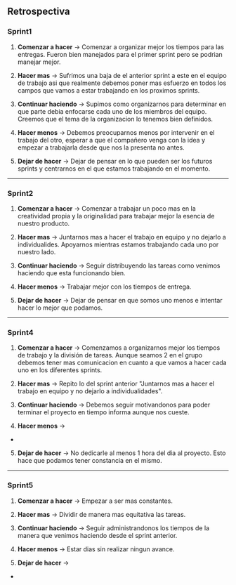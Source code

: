 ## Retrospectiva

### Sprint1

1. **Comenzar a hacer** ->
Comenzar a organizar mejor los tiempos para las entregas. Fueron bien manejados para el primer sprint pero se podrian manejar mejor.

2. **Hacer mas** ->
Sufrimos una baja de el anterior sprint a este en el equipo de trabajo asi que realmente debemos poner mas esfuerzo en todos los campos que vamos a estar trabajando en los proximos sprints.

3. **Continuar haciendo** ->
Supimos como organizarnos para determinar en que parte debia enfocarse cada uno de los miembros del equipo. Creemos que el tema de la organizacion lo tenemos bien definidos.

4. **Hacer menos** ->
Debemos preocuparnos menos por intervenir en el trabajo del otro, esperar a que el compañero venga con la idea y empezar a trabajarla desde que nos la presenta no antes.

5. **Dejar de hacer** ->
Dejar de pensar en lo que pueden ser los futuros sprints y centrarnos en el que estamos trabajando en el momento.

-----

### Sprint2

1. **Comenzar a hacer** ->
Comenzar a trabajar un poco mas en la creatividad propia y la originalidad para trabajar mejor la esencia de nuestro producto.

2. **Hacer mas** ->
Juntarnos mas a hacer el trabajo en equipo y no dejarlo a individualides. Apoyarnos mientras estamos trabajando cada uno por nuestro lado.

3. **Continuar haciendo** ->
Seguir distribuyendo las tareas como venimos haciendo que esta funcionando bien.

4. **Hacer menos** ->
Trabajar mejor con los tiempos de entrega.

5. **Dejar de hacer** ->
Dejar de pensar en que somos uno menos e intentar hacer lo mejor que podamos.

----

### Sprint4

1. **Comenzar a hacer** ->
Comenzamos a organizarnos mejor los tiempos de trabajo y la división de tareas. Aunque seamos 2 en el grupo debemos tener mas comunicacion
en cuanto a que vamos a hacer cada uno en los diferentes sprints.

2. **Hacer mas** ->
Repito lo del sprint anterior "Juntarnos mas a hacer el trabajo en equipo y no dejarlo a individualidades".  

3. **Continuar haciendo** ->
Debemos seguir motivandonos para poder terminar el proyecto en tiempo informa aunque nos cueste.

4. **Hacer menos** ->
-

5. **Dejar de hacer** ->
No dedicarle al menos 1 hora del dia al proyecto. Esto hace que podamos tener constancia en el mismo.

----

### Sprint5

1. **Comenzar a hacer** ->
Empezar a ser mas constantes.

2. **Hacer mas** ->
Dividir de manera mas equitativa las tareas.

3. **Continuar haciendo** ->
Seguir administrandonos los tiempos de la manera que venimos haciendo desde el sprint anterior.

4. **Hacer menos** ->
Estar dias sin realizar ningun avance.

5. **Dejar de hacer** ->
-